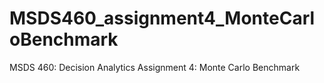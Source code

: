# MSDS460_assignment4_MonteCarloBenchmark
MSDS 460: Decision Analytics Assignment 4: Monte Carlo Benchmark
